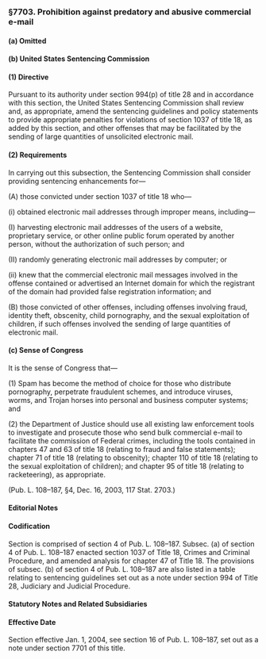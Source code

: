 ### §7703. Prohibition against predatory and abusive commercial e-mail ###

#### (a) Omitted ####

#### (b) United States Sentencing Commission ####

#### (1) Directive ####

Pursuant to its authority under section 994(p) of title 28 and in accordance with this section, the United States Sentencing Commission shall review and, as appropriate, amend the sentencing guidelines and policy statements to provide appropriate penalties for violations of section 1037 of title 18, as added by this section, and other offenses that may be facilitated by the sending of large quantities of unsolicited electronic mail.

#### (2) Requirements ####

In carrying out this subsection, the Sentencing Commission shall consider providing sentencing enhancements for—

(A) those convicted under section 1037 of title 18 who—

(i) obtained electronic mail addresses through improper means, including—

(I) harvesting electronic mail addresses of the users of a website, proprietary service, or other online public forum operated by another person, without the authorization of such person; and

(II) randomly generating electronic mail addresses by computer; or

(ii) knew that the commercial electronic mail messages involved in the offense contained or advertised an Internet domain for which the registrant of the domain had provided false registration information; and

(B) those convicted of other offenses, including offenses involving fraud, identity theft, obscenity, child pornography, and the sexual exploitation of children, if such offenses involved the sending of large quantities of electronic mail.

#### (c) Sense of Congress ####

It is the sense of Congress that—

(1) Spam has become the method of choice for those who distribute pornography, perpetrate fraudulent schemes, and introduce viruses, worms, and Trojan horses into personal and business computer systems; and

(2) the Department of Justice should use all existing law enforcement tools to investigate and prosecute those who send bulk commercial e-mail to facilitate the commission of Federal crimes, including the tools contained in chapters 47 and 63 of title 18 (relating to fraud and false statements); chapter 71 of title 18 (relating to obscenity); chapter 110 of title 18 (relating to the sexual exploitation of children); and chapter 95 of title 18 (relating to racketeering), as appropriate.

(Pub. L. 108–187, §4, Dec. 16, 2003, 117 Stat. 2703.)

#### **Editorial Notes** ####

#### Codification ####

Section is comprised of section 4 of Pub. L. 108–187. Subsec. (a) of section 4 of Pub. L. 108–187 enacted section 1037 of Title 18, Crimes and Criminal Procedure, and amended analysis for chapter 47 of Title 18. The provisions of subsec. (b) of section 4 of Pub. L. 108–187 are also listed in a table relating to sentencing guidelines set out as a note under section 994 of Title 28, Judiciary and Judicial Procedure.

#### **Statutory Notes and Related Subsidiaries** ####

#### Effective Date ####

Section effective Jan. 1, 2004, see section 16 of Pub. L. 108–187, set out as a note under section 7701 of this title.